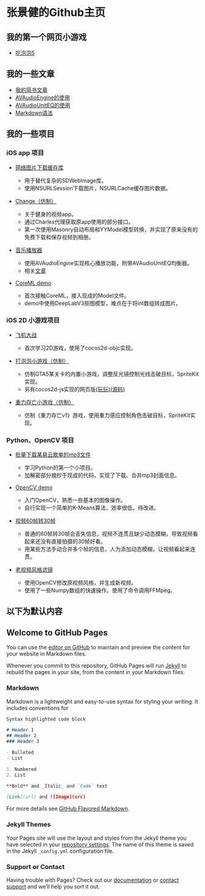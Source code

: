 # 张景健的Github主页

## 我的第一个网页小游戏

- [吃泡泡5](/bubble5js/)

## 我的一些文章

- [我的简书文章](https://www.jianshu.com/u/8515b5800ff1)
- [AVAudioEngine的使用](/article/engine.md)
- [AVAudioUnitEQ的使用](/article/eq.md)
- [Markdown语法](/article/githubmarkdown.md)

## 我的一些项目

### iOS app 项目

- [网络图片下载缓存库](https://github.com/ZJamm1993/ZZWebImage)

  - 用于替代复杂的SDWebImage库。
  - 使用NSURLSession下载图片，NSURLCache缓存图片数据。

- [Change（仿制）](https://github.com/ZJamm1993/Change2)
  
  - 关于健身的视频app。
  - 通过Charles代理获取原app使用的部分接口。
  - 第一次使用Masonry自动布局和YYModel模型转换，并实现了原来没有的免费下载和保存视频到相册。

- [音乐播放器](https://github.com/ZJamm1993/simple_music_player)

  - 使用AVAudioEngine实现核心播放功能，附带AVAudioUnitEQ均衡器。
  - 相关[文章](https://www.jianshu.com/c/c677ebd368ea)

- [CoreML demo](https://github.com/ZJamm1993/CoreML_DEMO)

  - 首次接触CoreML，接入现成的Model文件。
  - demo中使用DeepLabV3抠图模型，难点在于将int数组转成图片。

### iOS 2D 小游戏项目

- [飞机大战](https://github.com/ZJamm1993/thisplane)
  
  - 首次学习2D游戏，使用了cocos2d-objc实现。

- [打泡泡小游戏（仿制）](https://github.com/ZJamm1993/GTA5Doomsday3HackerGame)

  - 仿制GTA5某关卡的内置小游戏，调整反光镜控制光线击破目标，SpriteKit实现。
  - 另有cocos2d-js实现的网页版[(玩玩)](/bubble5js/)[(源码)](https://github.com/ZJamm1993/bubble5js)

- [重力存亡小游戏（仿制）](https://github.com/ZJamm1993/thisarrow)

  - 仿制《重力存亡v1》游戏，使用重力感应控制角色击破目标，SpriteKit实现。

### Python、OpenCV 项目

- [批量下载某易云歌单的mp3文件](https://github.com/ZJamm1993/StealFromNetEaseMusic)

  - 学习Python的第一个小项目。
  - 加解密部分摘抄于现成的代码，实现了下载、合并mp3封面信息。

- [OpenCV demo](https://github.com/ZJamm1993/StudyOpenCV)

  - 入门OpenCV，熟悉一些基本的图像操作。
  - 自行实现一个简单的K-Means算法，效率很低，待改进。

- [视频60帧转30帧](https://github.com/ZJamm1993/Video60To30Smoother)

  - 普通的60帧转30帧会丢失信息，视频不连贯且缺少动态模糊，导致视频看起来还没有直接拍摄的30帧好看。
  - 用某些方法手动合并多个帧的信息，人为添加动态模糊，让视频看起来连贯。

- [老视频风格滤镜](https://github.com/ZJamm1993/VHS_STYLE_VIDEO)

  - 使用OpenCV修改原视频风格，并生成新视频。
  - 使用了一些Numpy数组的快速操作。使用了命令调用FFMpeg。

## 以下为默认内容

## Welcome to GitHub Pages

You can use the [editor on GitHub](https://github.com/ZJamm1993/zjam.github.io/edit/master/index.md) to maintain and preview the content for your website in Markdown files.

Whenever you commit to this repository, GitHub Pages will run [Jekyll](https://jekyllrb.com/) to rebuild the pages in your site, from the content in your Markdown files.

### Markdown

Markdown is a lightweight and easy-to-use syntax for styling your writing. It includes conventions for

```markdown
Syntax highlighted code block

# Header 1
## Header 2
### Header 3

- Bulleted
- List

1. Numbered
2. List

**Bold** and _Italic_ and `Code` text

[Link](url) and ![Image](src)
```

For more details see [GitHub Flavored Markdown](https://guides.github.com/features/mastering-markdown/).

### Jekyll Themes

Your Pages site will use the layout and styles from the Jekyll theme you have selected in your [repository settings](https://github.com/ZJamm1993/zjam.github.io/settings). The name of this theme is saved in the Jekyll `_config.yml` configuration file.

### Support or Contact

Having trouble with Pages? Check out our [documentation](https://help.github.com/categories/github-pages-basics/) or [contact support](https://github.com/contact) and we’ll help you sort it out.
